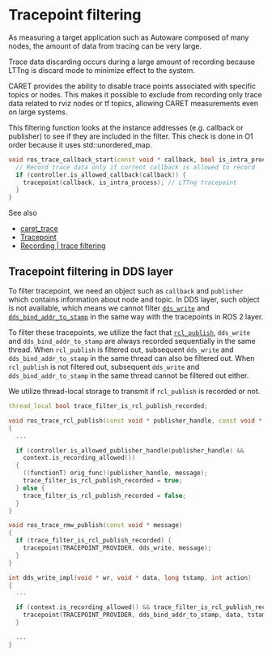 # Tracepoint filtering

As measuring a target application such as Autoware composed of many nodes, the amount of data from tracing can be very large.

Trace data discarding occurs during a large amount of recording because LTTng is discard mode to minimize effect to the system.

CARET provides the ability to disable trace points associated with specific topics or nodes.
This makes it possible to exclude from recording only trace data related to rviz nodes or tf topics, allowing CARET measurements even on large systems.

This filtering function looks at the instance addresses (e.g. callback or publisher) to see if they are included in the filter.
This check is done in O1 order because it uses std::unordered_map.

```cpp
void ros_trace_callback_start(const void * callback, bool is_intra_process) {
  // Record trace data only if current callback is allowed to record
  if (controller.is_allowed_callback(callback)) {
    tracepoint(callback, is_intra_process); // LTTng tracepoint
  }
}
```

See also

- [caret_trace](../software_architecture/caret_trace.md)
- [Tracepoint](../trace_points/index.md)
- [Recording | trace filtering](../../recording/trace_filtering.md)

## Tracepoint filtering in DDS layer

To filter tracepoint, we need an object such as `callback` and `publisher` which contains information about node and topic. In DDS layer, such object is not available, which means we cannot filter [`dds_write`](../trace_points/runtime_trace_points.md#ros2_caretdds_write) and [`dds_bind_addr_to_stamp`](../trace_points/runtime_trace_points.md#ros2_caretdds_bind_addr_to_stamp) in the same way with the tracepoints in ROS 2 layer.

To filter these tracepoints, we utilize the fact that [`rcl_publish`](../trace_points/runtime_trace_points.md#ros2rcl_publish), `dds_write` and `dds_bind_addr_to_stamp` are always recorded sequentially in the same thread. When `rcl_publish` is filtered out, subsequent `dds_write` and `dds_bind_addr_to_stamp` in the same thread can also be filtered out. When `rcl_publish` is not filtered out, subsequent `dds_write` and `dds_bind_addr_to_stamp` in the same thread cannot be filtered out either.

We utilize thread-local storage to transmit if `rcl_publish` is recorded or not.

```c++
thread_local bool trace_filter_is_rcl_publish_recorded;

void ros_trace_rcl_publish(const void * publisher_handle, const void * message)
{
  ...

  if (controller.is_allowed_publisher_handle(publisher_handle) &&
    context.is_recording_allowed())
  {
    ((functionT) orig_func)(publisher_handle, message);
    trace_filter_is_rcl_publish_recorded = true;
  } else {
    trace_filter_is_rcl_publish_recorded = false;
  }
}

void ros_trace_rmw_publish(const void * message)
{
  if (trace_filter_is_rcl_publish_recorded) {
    tracepoint(TRACEPOINT_PROVIDER, dds_write, message);
  }
}

int dds_write_impl(void * wr, void * data, long tstamp, int action)
{
  ...

  if (context.is_recording_allowed() && trace_filter_is_rcl_publish_recorded) {
    tracepoint(TRACEPOINT_PROVIDER, dds_bind_addr_to_stamp, data, tstamp);
  }

  ...
}
```
